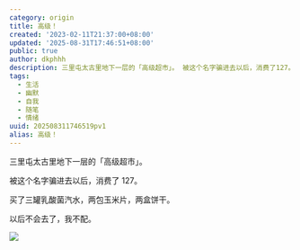 ```yaml
---
category: origin
title: 高级！
created: '2023-02-11T21:37:00+08:00'
updated: '2025-08-31T17:46:51+08:00'
public: true
author: dkphhh
description: 三里屯太古里地下一层的「高级超市」。 被这个名字骗进去以后，消费了127。 买了三罐乳酸菌汽水，两包玉米片，两盒饼干。
tags:
  - 生活
  - 幽默
  - 自我
  - 随笔
  - 情绪
uuid: 202508311746519pv1
alias: 高级！
---
```


三里屯太古里地下一层的「高级超市」。

被这个名字骗进去以后，消费了 127。

买了三罐乳酸菌汽水，两包玉米片，两盒饼干。

以后不会去了，我不配。

![](https://cdn.jsdelivr.net/gh/dkphhh/img/imgformessage/20230211213611.jpg)
